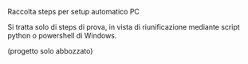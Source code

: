 Raccolta steps per setup automatico PC

Si tratta solo di steps di prova, in vista di riunificazione 
mediante script python o powershell di Windows.

(progetto solo abbozzato)